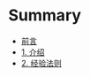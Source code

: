 # Summary
* [前言](README.md)
* [1. 介绍](content/Introduction.md)
* [2. 经验法则](content/RulesOfThumb.md)
